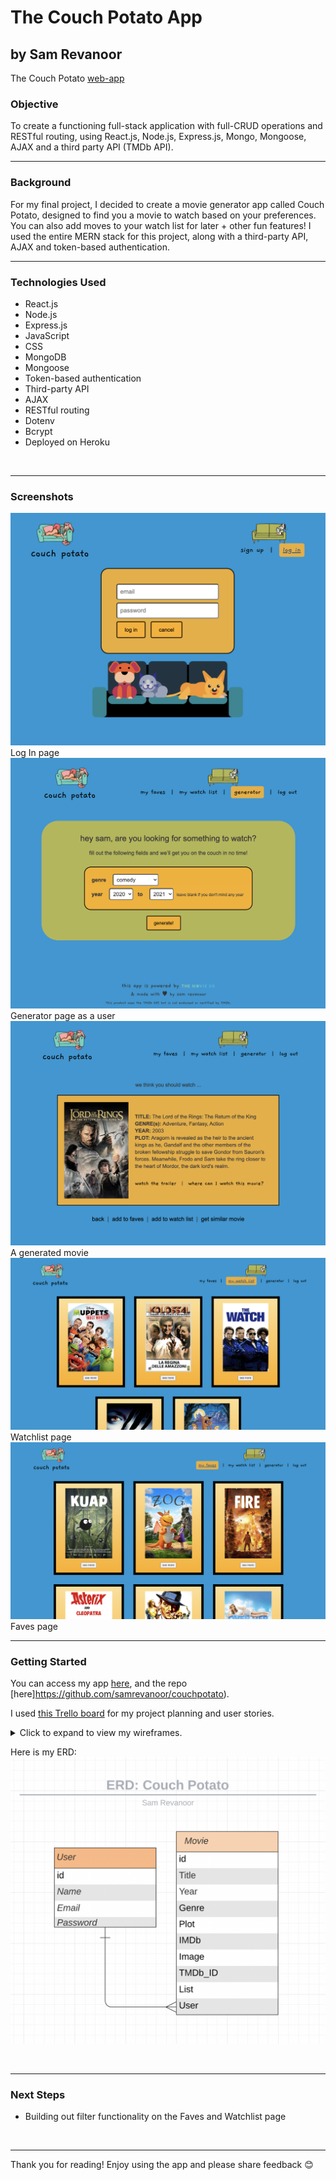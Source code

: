 # The Couch Potato App
## by Sam Revanoor

The Couch Potato [web-app](https://thecouchpotato.herokuapp.com/)


### **Objective**

To create a functioning full-stack application with full-CRUD operations and RESTful routing, using React.js, Node.js, Express.js, Mongo, Mongoose, AJAX and a third party API (TMDb API).
<br>

-------

### **Background**

For my final project, I decided to create a movie generator app called Couch Potato, designed to find you a movie to watch based on your preferences. You can also add moves to your watch list for later + other fun features! I used the entire MERN stack for this project, along with a third-party API, AJAX and token-based authentication.
<br>

------

### **Technologies Used**

- React.js
- Node.js
- Express.js
- JavaScript
- CSS
- MongoDB
- Mongoose
- Token-based authentication
- Third-party API
- AJAX
- RESTful routing
- Dotenv
- Bcrypt
- Deployed on Heroku
<br>

------

### **Screenshots**

<img src="public/image1.png">
Log In page

<br>

<img src="public/image2.png">
Generator page as a user

<br>

<img src="public/image3.png">
A generated movie

<br>

<img src="public/image4.png">
Watchlist page

<br>

<img src="public/image5.png">
Faves page 

<br>

------

### **Getting Started**

You can access my app [here](https://thecouchpotato.herokuapp.com/), and the repo [here]https://github.com/samrevanoor/couchpotato).

I used [this Trello board](https://trello.com/b/rUBdn7QQ/project-4-couch-potato) for my project planning and user stories.

<details>
    <summary>Click to expand to view my wireframes.</summary>
    <img src="public/wireframes.png"><br>
    <img src="public/wireframes1.png"><br>
    <img src="public/wireframes2.png"><br>
    <img src="public/wireframes3.png"><br>
    <img src="public/wireframes4.png"><br>
    <img src="public/wireframes5.png"><br>
    <img src="public/wireframes6.png"><br>
    <img src="public/wireframes7.png"><br>
    <img src="public/wireframes8.png"><br>
</details>

Here is my ERD: <br>
<img src="public/erd.png">

<br>

------

### **Next Steps**

- Building out filter functionality on the Faves and Watchlist page
<br>

------

Thank you for reading! Enjoy using the app and please share feedback 😊